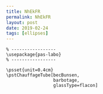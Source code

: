 ```yaml
---
title: NhEkFR
permalink: NhEkFR
layout: post
date: 2019-02-24
tags: [ellipses]
---
```


```latex% Dans le préambule
% -----------------
\usepackage{pas-labo}
% -----------------

\psset{unit=0.4cm}
\pstChauffageTube[becBunsen,
                  barbotage,
                  glassType=flacon]
```